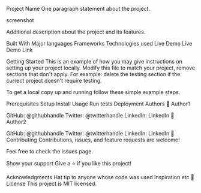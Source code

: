 
Project Name
One paragraph statement about the project.


screenshot

Additional description about the project and its features.

Built With
Major languages
Frameworks
Technologies used
Live Demo
Live Demo Link

Getting Started
This is an example of how you may give instructions on setting up your project locally. Modify this file to match your project, remove sections that don't apply. For example: delete the testing section if the currect project doesn't require testing.

To get a local copy up and running follow these simple example steps.

Prerequisites
Setup
Install
Usage
Run tests
Deployment
Authors
👤 Author1

GitHub: @githubhandle
Twitter: @twitterhandle
LinkedIn: LinkedIn
👤 Author2

GitHub: @githubhandle
Twitter: @twitterhandle
LinkedIn: LinkedIn
🤝 Contributing
Contributions, issues, and feature requests are welcome!

Feel free to check the issues page.

Show your support
Give a ⭐️ if you like this project!

Acknowledgments
Hat tip to anyone whose code was used
Inspiration
etc
📝 License
This project is MIT licensed.
